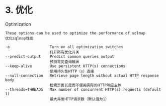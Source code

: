 # 3. 优化

Optimization

    These options can be used to optimize the performance of sqlmap
    优化sqlmap性能
    
    -o                  Turn on all optimization switches   
    					打开所有优化开关
    --predict-output    Predict common queries output 	
    					预测常见查询输出
    --keep-alive        Use persistent HTTP(s) connections 	
    					使用持久性HTTP（s）连接
    --null-connection   Retrieve page length without actual HTTP response body 		
    					检索页面长度而不使用实际的HTTP响应主体
    --threads=THREADS   Max number of concurrent HTTP(s) requests (default 1)		
    					最大并发HTTP请求数（默认值为1）